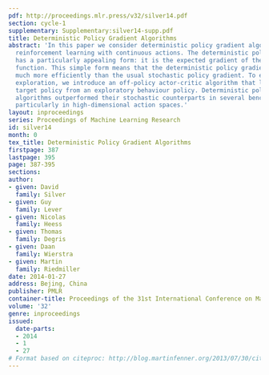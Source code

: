 ```yaml
---
pdf: http://proceedings.mlr.press/v32/silver14.pdf
section: cycle-1
supplementary: Supplementary:silver14-supp.pdf
title: Deterministic Policy Gradient Algorithms
abstract: 'In this paper we consider deterministic policy gradient algorithms for
  reinforcement learning with continuous actions. The deterministic policy gradient
  has a particularly appealing form: it is the expected gradient of the action-value
  function. This simple form means that the deterministic policy gradient can be estimated
  much more efficiently than the usual stochastic policy gradient. To ensure adequate
  exploration, we introduce an off-policy actor-critic algorithm that learns a deterministic
  target policy from an exploratory behaviour policy. Deterministic policy gradient
  algorithms outperformed their stochastic counterparts in several benchmark problems,
  particularly in high-dimensional action spaces.'
layout: inproceedings
series: Proceedings of Machine Learning Research
id: silver14
month: 0
tex_title: Deterministic Policy Gradient Algorithms
firstpage: 387
lastpage: 395
page: 387-395
sections: 
author:
- given: David
  family: Silver
- given: Guy
  family: Lever
- given: Nicolas
  family: Heess
- given: Thomas
  family: Degris
- given: Daan
  family: Wierstra
- given: Martin
  family: Riedmiller
date: 2014-01-27
address: Bejing, China
publisher: PMLR
container-title: Proceedings of the 31st International Conference on Machine Learning
volume: '32'
genre: inproceedings
issued:
  date-parts:
  - 2014
  - 1
  - 27
# Format based on citeproc: http://blog.martinfenner.org/2013/07/30/citeproc-yaml-for-bibliographies/
---
```

